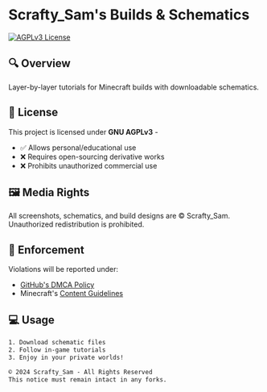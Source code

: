 # Scrafty_Sam's Builds & Schematics

[![AGPLv3 License](https://img.shields.io/badge/License-AGPL_v3-blue.svg)](https://www.gnu.org/licenses/agpl-3.0)

## 🔍 Overview
Layer-by-layer tutorials for Minecraft builds with downloadable schematics.

## 📜 License  
This project is licensed under **GNU AGPLv3** -  
- ✅ Allows personal/educational use  
- ❌ Requires open-sourcing derivative works  
- ❌ Prohibits unauthorized commercial use  

## 🖼️ Media Rights  
All screenshots, schematics, and build designs are © Scrafty_Sam.  
Unauthorized redistribution is prohibited.

## 🚨 Enforcement  
Violations will be reported under:  
- [GitHub's DMCA Policy](https://docs.github.com/en/site-policy/content-removal-policies/dmca-takedown-policy)  
- Minecraft's [Content Guidelines](https://www.minecraft.net/en-us/terms)

## 💻 Usage
```txt
1. Download schematic files
2. Follow in-game tutorials
3. Enjoy in your private worlds!

© 2024 Scrafty_Sam - All Rights Reserved
This notice must remain intact in any forks.
